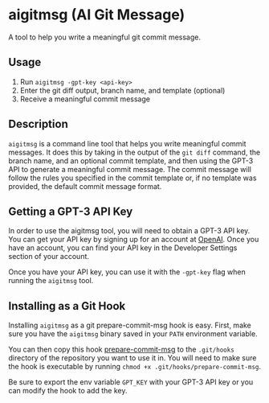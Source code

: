 # aigitmsg (AI Git Message)

A tool to help you write a meaningful git commit message.

## Usage

1. Run `aigitmsg -gpt-key <api-key>`
2. Enter the git diff output, branch name, and template (optional)
3. Receive a meaningful commit message

## Description

`aigitmsg` is a command line tool that helps you write meaningful commit messages. 
It does this by taking in the output of the `git diff` command, the branch name, and an optional commit template, 
and then using the GPT-3 API to generate a meaningful commit message. The commit message will follow the rules you 
specified in the commit template or, if no template was provided, the default commit message format.

## Getting a GPT-3 API Key

In order to use the aigitmsg tool, you will need to obtain a GPT-3 API key. You can get your API key by signing up 
for an account at [OpenAI](https://openai.com/). Once you have an account, you can find your API key in the 
Developer Settings section of your account.

Once you have your API key, you can use it with the `-gpt-key` flag when running the `aigitmsg` tool.

## Installing as a Git Hook

Installing `aigitmsg` as a git prepare-commit-msg hook is easy. First, make sure you have the `aigitmsg` binary 
saved in your `PATH` environment variable.

You can then copy this hook [prepare-commit-msg](./prepare-commit-msg) to the `.git/hooks` directory of the repository
you want to use it in. You will need to make sure the hook is executable by running `chmod +x .git/hooks/prepare-commit-msg`.

Be sure to export the env variable `GPT_KEY` with your GPT-3 API key or you can modify the hook to add the key.
